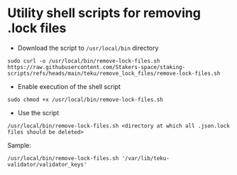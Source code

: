 # Utility shell scripts for removing .lock files

- Download the script to `/usr/local/bin` directory
```
sudo curl -o /usr/local/bin/remove-lock-files.sh https://raw.githubusercontent.com/Stakers-space/staking-scripts/refs/heads/main/teku/remove_lock_files/remove-lock-files.sh
```
- Enable execution of the shell script
```
sudo chmod +x /usr/local/bin/remove-lock-files.sh
```
- Use the script
```
/usr/local/bin/remove-lock-files.sh <directory at which all .json.lock files should be deleted>
```
Sample:
```
/usr/local/bin/remove-lock-files.sh '/var/lib/teku-validator/validator_keys'
```